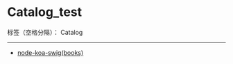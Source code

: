﻿# Catalog_test

标签（空格分隔）： Catalog

---

- [node-koa-swig(books)](https://github.com/rel-start/Notes/blob/master/Test/node-koa-swig%20books.md)




